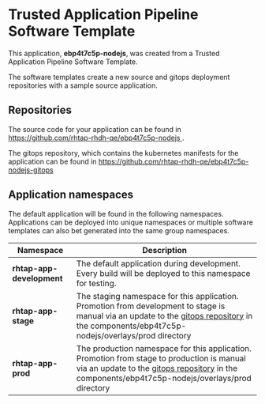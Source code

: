 # Trusted Application Pipeline Software Template

This application, **ebp4t7c5p-nodejs**, was created from a Trusted Application Pipeline Software Template.

The software templates create a new source and gitops deployment repositories with a sample source application. 

## Repositories

The source code for your application can be found in [https://github.com/rhtap-rhdh-qe/ebp4t7c5p-nodejs ](https://github.com/rhtap-rhdh-qe/ebp4t7c5p-nodejs ).
 
The gitops repository, which contains the kubernetes manifests for the application can be found in 
[https://github.com/rhtap-rhdh-qe/ebp4t7c5p-nodejs-gitops ](https://github.com/rhtap-rhdh-qe/ebp4t7c5p-nodejs-gitops ) 

## Application namespaces 

The default application will be found in the following namespaces. Applications can be deployed into unique namespaces or multiple software templates can also bet generated into the same group namespaces.  

|  Namespace   |  Description   |  
| -------- | -------- |   
| **rhtap-app-development** | The default application during development. Every build will be deployed to this namespace for testing. | 
| **rhtap-app-stage** | The staging namespace for this application. Promotion from development to stage is manual via an update to the [gitops repository](https://github.com/rhtap-rhdh-qe/ebp4t7c5p-nodejs-gitops ) in the components/ebp4t7c5p-nodejs/overlays/prod directory |  
| **rhtap-app-prod** | The production namespace for this application. Promotion from stage to production is manual via an update to the [gitops repository](https://github.com/rhtap-rhdh-qe/ebp4t7c5p-nodejs-gitops ) in the components/ebp4t7c5p-nodejs/overlays/prod directory | 